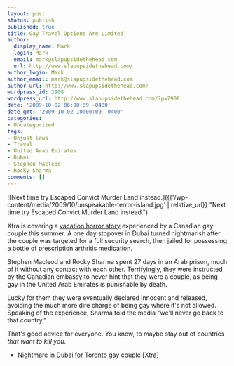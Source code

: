 ```yaml
---
layout: post
status: publish
published: true
title: Gay Travel Options Are Limited
author:
  display_name: Mark
  login: Mark
  email: mark@slapupsidethehead.com
  url: http://www.slapupsidethehead.com/
author_login: Mark
author_email: mark@slapupsidethehead.com
author_url: http://www.slapupsidethehead.com/
wordpress_id: 2908
wordpress_url: http://www.slapupsidethehead.com/?p=2908
date: '2009-10-02 06:00:09 -0400'
date_gmt: '2009-10-02 10:00:09 -0400'
categories:
- Uncategorized
tags:
- Unjust laws
- Travel
- United Arab Emirates
- Dubai
- Stephen Macleod
- Rocky Sharma
comments: []
---
```

![Next time try Escaped Convict Murder Land instead.]({{'/wp-content/media/2009/10/unspeakable-terror-island.jpg' | relative_url}} "Next time try Escaped Convict Murder Land instead.")

Xtra is covering a [vacation horror story](http://www.xtra.ca/public/National/Nightmare_in_Dubai_for_Toronto_gay_couple-7567.aspx "I'll remove that from my list of favourite vacation spots, howabout?") experienced by a Canadian gay couple this summer. A one day stopover in Dubai turned nightmarish after the couple was targeted for a full security search, then jailed for possessing a bottle of prescription arthritis medication.

Stephen Macleod and Rocky Sharma spent 27 days in an Arab prison, much of it without any contact with each other. Terrifyingly, they were instructed by the Canadian embassy to never hint that they were a couple, as being gay in the United Arab Emirates is punishable by death.

Lucky for them they were eventually declared innocent and released, avoiding the much more dire charge of being gay where it's not allowed. Speaking of the experience, Sharma told the media "we'll never go back to that country."

That's good advice for everyone. You know, to maybe stay out of countries _that want to kill you_.

- [Nightmare in Dubai for Toronto gay couple](http://www.xtra.ca/public/National/Nightmare_in_Dubai_for_Toronto_gay_couple-7567.aspx) [Xtra]

